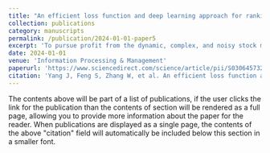 ```yaml
---
title: "An efficient loss function and deep learning approach for ranking stock returns in the absence of prior knowledge"
collection: publications
category: manuscripts
permalink: /publication/2024-01-01-paper5
excerpt: 'To pursue profit from the dynamic, complex, and noisy stock markets, various efforts utilizing deep learning methods to forecast asset price movements have sprung up. We observe that there are two issues in the current work. Firstly, there exists a discrepancy between the forecasting target and actual profitability, as achieving better forecasting results does not necessarily guarantee higher profits. Secondly, many existing methods heavily rely on prior knowledge during the forecasting process, which entails the need for information gathering and may not adapt well to dynamic and complex market conditions. For the first issue, we design a novel reward learning loss function as an optimization object to better model the bridge between the forecasting target and the profit from the trading process. To solve the second issue, we propose a structure based on multi-head attention to model the inter-stock relations directly from trading data without relying on prior knowledge. Also, we present a simple time-asynchronous attention-based method to model the lead–lag phenomenon in the market. We conduct experiments using over 600 stocks of the CSI100, CSI300, and CSI500 indexes from 2010 to 2020 with five strong baselines. The experimental results demonstrate that our methods achieve annualized returns of 5%, 10%, and 13% for long and 5%, 6%, and 8% for short above the optimal baseline results on the three indexes. Further analysis shows that our RL-Loss is better than classic PR-Loss, and the inter-stock relation modeling methods proposed without prior knowledge are effective.'
date: 2024-01-01
venue: 'Information Processing & Management'
paperurl: 'https://www.sciencedirect.com/science/article/pii/S0306457323003163'
citation: 'Yang J, Feng S, Zhang W, et al. An efficient loss function and deep learning approach for ranking stock returns in the absence of prior knowledge[J]. Information Processing & Management, 2024, 61(1): 103579.'
---
```


The contents above will be part of a list of publications, if the user clicks the link for the publication than the contents of section will be rendered as a full page, allowing you to provide more information about the paper for the reader. When publications are displayed as a single page, the contents of the above "citation" field will automatically be included below this section in a smaller font.